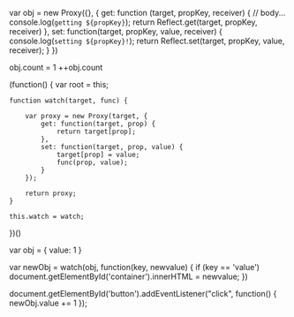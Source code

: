 var obj = new Proxy({}, {
	get: function (target, propKey, receiver) {
		// body...
		console.log(`getting ${propKey}`);
		return Reflect.get(target, propKey, receiver)
	},
	set: function(target, propKey, value, receiver) {
		console.log(`setting ${propKey}!`);
	    return Reflect.set(target, propKey, value, receiver);
	}
})

obj.count = 1
++obj.count

(function() {
    var root = this;

    function watch(target, func) {

        var proxy = new Proxy(target, {
            get: function(target, prop) {
                return target[prop];
            },
            set: function(target, prop, value) {
                target[prop] = value;
                func(prop, value);
            }
        });

        return proxy;
    }

    this.watch = watch;
})()

var obj = {
    value: 1
}

var newObj = watch(obj, function(key, newvalue) {
    if (key == 'value') document.getElementById('container').innerHTML = newvalue;
})

document.getElementById('button').addEventListener("click", function() {
    newObj.value += 1
});
